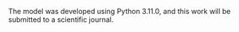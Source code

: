 The model was developed using Python 3.11.0, and this work will be submitted to a scientific journal.
